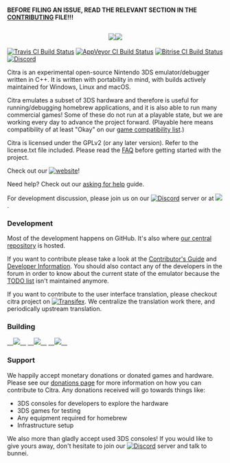 **BEFORE FILING AN ISSUE, READ THE RELEVANT SECTION IN THE [CONTRIBUTING](https://github.com/citra-emu/citra/wiki/Contributing#reporting-issues) FILE!!!**

<h2 align="center"><a href="https://citra-emu.org/"><img src="https://transifex.s3.amazonaws.com/mugshots/25fbd13d5f.png"><img src="https://raw.githubusercontent.com/citra-emu/citra-web/master/site/themes/citra-bs-theme/static/images/name.png"></h2>

[![Travis CI Build Status](https://travis-ci.com/citra-emu/citra.svg?branch=master)](https://travis-ci.com/citra-emu/citra)
[![AppVeyor CI Build Status](https://ci.appveyor.com/api/projects/status/sdf1o4kh3g1e68m9?svg=true)](https://ci.appveyor.com/project/bunnei/citra)
[![Bitrise CI Build Status](https://app.bitrise.io/app/4ccd8e5720f0d13b/status.svg?token=H32TmbCwxb3OQ-M66KbAyw&branch=master)](https://app.bitrise.io/app/4ccd8e5720f0d13b)
[![Discord](https://img.shields.io/discord/220740965957107713?color=%237289DA&label=Citra&logo=discord&logoColor=white)](https://discord.gg/FAXfZV9)

Citra is an experimental open-source Nintendo 3DS emulator/debugger written in C++. It is written with portability in mind, with builds actively maintained for Windows, Linux and macOS.

Citra emulates a subset of 3DS hardware and therefore is useful for running/debugging homebrew applications, and it is also able to run many commercial games! Some of these do not run at a playable state, but we are working every day to advance the project forward. (Playable here means compatibility of at least "Okay" on our [game compatibility list](https://citra-emu.org/game).)

Citra is licensed under the GPLv2 (or any later version). Refer to the license.txt file included. Please read the [FAQ](https://citra-emu.org/wiki/faq) before getting started with the project.

Check out our [![website](https://img.shields.io/badge/website-ffcb04.svg)](https://citra-emu.org)!

Need help? Check out our [asking for help](https://citra-emu.org/help/reference/asking) guide.

For development discussion, please join us on our [![Discord](https://img.shields.io/badge/-Discord-7289da)](https://citra-emu.org/discord) server or at <a href="http://webchat.freenode.net/?channels=citra-dev" alt="Freenode: #citra-dev"><img src="https://img.shields.io/badge/IRC%20channel-%23citra&hyphen;dev-23dd2e44.svg"></a>.

### Development

Most of the development happens on GitHub. It's also where [our central repository](https://github.com/citra-emu/citra) is hosted.

If you want to contribute please take a look at the [Contributor's Guide](https://github.com/citra-emu/citra/wiki/Contributing) and [Developer Information](https://github.com/citra-emu/citra/wiki/Developer-Information). You should also contact any of the developers in the forum in order to know about the current state of the emulator because the [TODO list](https://docs.google.com/document/d/1SWIop0uBI9IW8VGg97TAtoT_CHNoP42FzYmvG1F4QDA) isn't maintained anymore.

If you want to contribute to the user interface translation, please checkout citra project on [![Transifex](https://img.shields.io/badge/-Transifex-006f9f)](https://www.transifex.com/citra/citra). We centralize the translation work there, and periodically upstream translation.

### Building

<a href="https://github.com/citra-emu/citra/wiki/Building-For-Windows" alt="Windows Build">&emsp;<img src="https://img.shields.io/badge/Windows-Build-00adef.svg?logo=windows&style=popout">&emsp;</a>
<a href="https://github.com/citra-emu/citra/wiki/Building-For-Linux" alt="Linux Build">&emsp;<img src="https://img.shields.io/badge/Linux-Build-yellow.svg?logo=linux&style=popout">&emsp;</a>
<a href="https://github.com/citra-emu/citra/wiki/Building-For-macOS" alt="macOS Build">&emsp;<img src="https://img.shields.io/badge/macOS-Build-silver.svg?logo=apple&style=popout">&emsp;</a>


### Support
We happily accept monetary donations or donated games and hardware. Please see our [donations page](https://citra-emu.org/donate) for more information on how you can contribute to Citra. Any donations received will go towards things like:
* 3DS consoles for developers to explore the hardware
* 3DS games for testing
* Any equipment required for homebrew
* Infrastructure setup

We also more than gladly accept used 3DS consoles! If you would like to give yours away, don't hesitate to join our [![Discord ](https://img.shields.io/badge/-Discord-7289da)](https://citra-emu.org/discord/) server and talk to bunnei.
